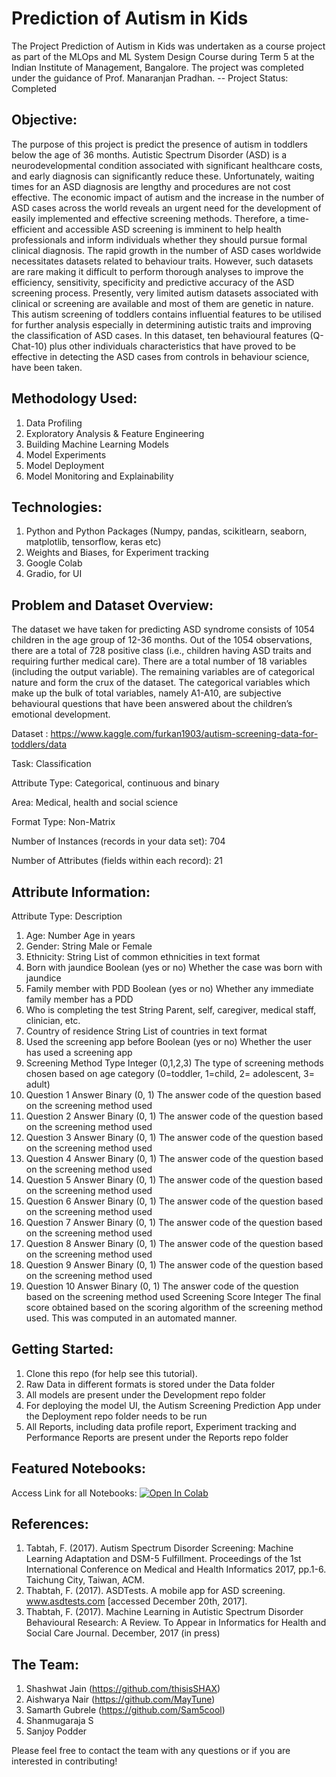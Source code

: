 # Prediction of Autism in Kids

The Project Prediction of Autism in Kids was undertaken as a course project as part of the MLOps and ML System Design Course during Term 5 at the Indian Institute of Management, Bangalore. The project was completed under the guidance of  Prof. Manaranjan Pradhan.
-- Project Status: Completed

## Objective:
The purpose of this project is predict the presence of autism in toddlers below the age of 36 months. 
Autistic Spectrum Disorder (ASD) is a neurodevelopmental condition associated with significant healthcare costs, and early diagnosis can significantly reduce these. Unfortunately, waiting times for an ASD diagnosis are lengthy and procedures are not cost effective. The economic impact of autism and the increase in the number of ASD cases across the world reveals an urgent need for the development of easily implemented and effective screening methods. Therefore, a time-efficient and accessible ASD screening is imminent to help health professionals and inform individuals whether they should pursue formal clinical diagnosis. 
The rapid growth in the number of ASD cases worldwide necessitates datasets related to behaviour traits. However, such datasets are rare making it difficult to perform thorough analyses to improve the efficiency, sensitivity, specificity and predictive accuracy of the ASD screening process. Presently, very limited autism datasets associated with clinical or screening are available and most of them are genetic in nature. This autism screening of toddlers contains influential features to be utilised for further analysis especially in determining autistic traits and improving the classification of ASD cases. In this dataset, ten behavioural features (Q-Chat-10) plus other individuals characteristics that have proved to be effective in detecting the ASD cases from controls in behaviour science, have been taken.

## Methodology Used:
1. Data Profiling
2. Exploratory Analysis & Feature Engineering
3. Building Machine Learning Models
4. Model Experiments 
5. Model Deployment
6. Model Monitoring and Explainability 

## Technologies:
1. Python and Python Packages (Numpy, pandas, scikitlearn, seaborn, matplotlib, tensorflow, keras etc)
2. Weights and Biases, for Experiment tracking
3. Google Colab
4. Gradio, for UI

## Problem and Dataset Overview:
The dataset we have taken for predicting ASD syndrome consists of 1054 children in the age group of 12-36 months. Out of the 1054 observations, there are a total of 728 positive class (i.e., children having ASD traits and requiring further medical care). There are a total number of 18 variables (including the output variable). The remaining variables are of categorical nature and form the crux of the dataset. The categorical variables which make up the bulk of total variables, namely A1-A10, are subjective behavioural questions that have been answered about the children’s emotional development.

Dataset : https://www.kaggle.com/furkan1903/autism-screening-data-for-toddlers/data

Task: Classification

Attribute Type: Categorical, continuous and binary

Area: Medical, health and social science

Format Type: Non-Matrix

Number of Instances (records in your data set): 704

Number of Attributes (fields within each record): 21


## Attribute Information:
Attribute Type: Description
1. Age: Number Age in years
2. Gender: String Male or Female
3. Ethnicity: String List of common ethnicities in text format
4. Born with jaundice Boolean (yes or no) Whether the case was born with jaundice
5. Family member with PDD Boolean (yes or no) Whether any immediate family member has a PDD
6. Who is completing the test String Parent, self, caregiver, medical staff, clinician, etc.
7. Country of residence String List of countries in text format
8. Used the screening app before Boolean (yes or no) Whether the user has used a screening app
9. Screening Method Type Integer (0,1,2,3) The type of screening methods chosen based on age category (0=toddler, 1=child, 2= adolescent, 3= adult)
10. Question 1 Answer Binary (0, 1) The answer code of the question based on the screening method used
11. Question 2 Answer Binary (0, 1) The answer code of the question based on the screening method used
12. Question 3 Answer Binary (0, 1) The answer code of the question based on the screening method used
13. Question 4 Answer Binary (0, 1) The answer code of the question based on the screening method used
14. Question 5 Answer Binary (0, 1) The answer code of the question based on the screening method used 
15. Question 6 Answer Binary (0, 1) The answer code of the question based on the screening method used
16. Question 7 Answer Binary (0, 1) The answer code of the question based on the screening method used
17. Question 8 Answer Binary (0, 1) The answer code of the question based on the screening method used
18. Question 9 Answer Binary (0, 1) The answer code of the question based on the screening method used
19. Question 10 Answer Binary (0, 1) The answer code of the question based on the screening method used
Screening Score Integer The final score obtained based on the scoring algorithm of the screening method used. This was computed in an automated manner.

## Getting Started:
1.	Clone this repo (for help see this tutorial).
2.	Raw Data in different formats is stored under the Data folder 
3.	All models are present under the Development repo folder 
4.	For deploying the model UI, the Autism Screening Prediction App under the Deployment repo folder needs to be run
5.	All Reports, including data profile report, Experiment tracking and Performance Reports are present under the Reports repo folder

## Featured Notebooks:
Access Link for all Notebooks:  [![Open In Colab](https://colab.research.google.com/assets/colab-badge.svg)](https://colab.research.google.com/github/thisisSHAX/ML_Ops_Project-/)

## References:
1. Tabtah, F. (2017). Autism Spectrum Disorder Screening: Machine Learning Adaptation and DSM-5 Fulfillment. Proceedings of the 1st International Conference on Medical and Health Informatics 2017, pp.1-6. Taichung City, Taiwan, ACM.
2. Thabtah, F. (2017). ASDTests. A mobile app for ASD screening. www.asdtests.com [accessed December 20th, 2017].
3. Thabtah, F. (2017). Machine Learning in Autistic Spectrum Disorder Behavioural Research: A Review. To Appear in Informatics for Health and Social Care Journal. December, 2017 (in press)

## The Team:
1. Shashwat Jain (https://github.com/thisisSHAX)
2. Aishwarya Nair (https://github.com/MayTune)
3. Samarth Gubrele (https://github.com/Sam5cool)
4. Shanmugaraja S
5. Sanjoy Podder

Please feel free to contact the team with any questions or if you are interested in contributing!
